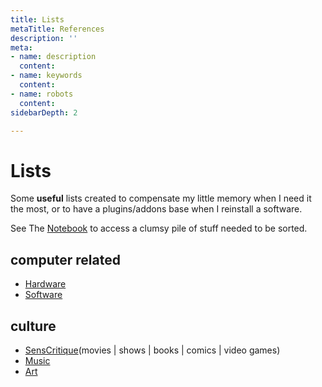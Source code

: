 ```yaml
---
title: Lists
metaTitle: References
description: ''
meta:
- name: description
  content: 
- name: keywords
  content: 
- name: robots
  content: 
sidebarDepth: 2

---
```

# Lists

Some **useful** lists created to compensate my little memory when I need it the most, or to have a plugins/addons base when I reinstall a software.

See The [Notebook](./notebook.md) to access a clumsy pile of stuff needed to be sorted.

## computer related

* [Hardware](./hardware.md)
* [Software](./software.md)

## culture

* [SensCritique](https://www.senscritique.com/Macouta)(movies | shows | books | comics | video games)
* [Music](./music.md)
* [Art](./art.md)


